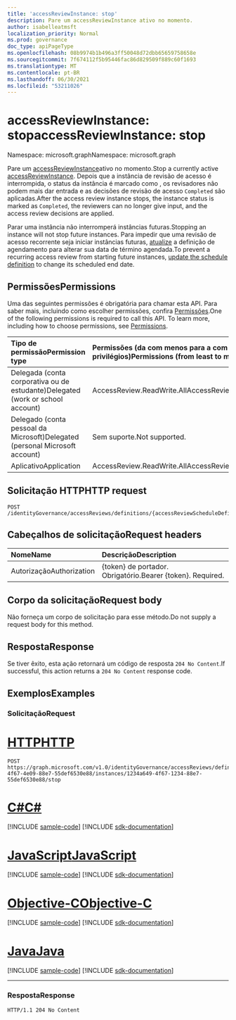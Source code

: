 ```yaml
---
title: 'accessReviewInstance: stop'
description: Pare um accessReviewInstance ativo no momento.
author: isabelleatmsft
localization_priority: Normal
ms.prod: governance
doc_type: apiPageType
ms.openlocfilehash: 08b9974b1b496a3ff50048d72dbb65659758658e
ms.sourcegitcommit: 7f674112f5b95446fac86d829509f889c60f1693
ms.translationtype: MT
ms.contentlocale: pt-BR
ms.lasthandoff: 06/30/2021
ms.locfileid: "53211026"
---
```

# <a name="accessreviewinstance-stop"></a><span data-ttu-id="d61e8-103">accessReviewInstance: stop</span><span class="sxs-lookup"><span data-stu-id="d61e8-103">accessReviewInstance: stop</span></span>
<span data-ttu-id="d61e8-104">Namespace: microsoft.graph</span><span class="sxs-lookup"><span data-stu-id="d61e8-104">Namespace: microsoft.graph</span></span>

<span data-ttu-id="d61e8-105">Pare um [accessReviewInstance](../resources/accessreviewinstance.md)ativo no momento.</span><span class="sxs-lookup"><span data-stu-id="d61e8-105">Stop a currently active [accessReviewInstance](../resources/accessreviewinstance.md).</span></span> <span data-ttu-id="d61e8-106">Depois que a instância de revisão de acesso é interrompida, o status da instância é marcado como , os revisadores não podem mais dar entrada e as decisões de revisão de acesso `Completed` são aplicadas.</span><span class="sxs-lookup"><span data-stu-id="d61e8-106">After the access review instance stops, the instance status is marked as `Completed`, the reviewers can no longer give input, and the access review decisions are applied.</span></span>

<span data-ttu-id="d61e8-107">Parar uma instância não interromperá instâncias futuras.</span><span class="sxs-lookup"><span data-stu-id="d61e8-107">Stopping an instance will not stop future instances.</span></span> <span data-ttu-id="d61e8-108">Para impedir que uma revisão de acesso recorrente seja iniciar instâncias futuras, [atualize](accessreviewscheduledefinition-update.md) a definição de agendamento para alterar sua data de término agendada.</span><span class="sxs-lookup"><span data-stu-id="d61e8-108">To prevent a recurring access review from starting future instances, [update the schedule definition](accessreviewscheduledefinition-update.md) to change its scheduled end date.</span></span>

## <a name="permissions"></a><span data-ttu-id="d61e8-109">Permissões</span><span class="sxs-lookup"><span data-stu-id="d61e8-109">Permissions</span></span>
<span data-ttu-id="d61e8-p103">Uma das seguintes permissões é obrigatória para chamar esta API. Para saber mais, incluindo como escolher permissões, confira [Permissões](/graph/permissions-reference).</span><span class="sxs-lookup"><span data-stu-id="d61e8-p103">One of the following permissions is required to call this API. To learn more, including how to choose permissions, see [Permissions](/graph/permissions-reference).</span></span>

|<span data-ttu-id="d61e8-112">Tipo de permissão</span><span class="sxs-lookup"><span data-stu-id="d61e8-112">Permission type</span></span>|<span data-ttu-id="d61e8-113">Permissões (da com menos para a com mais privilégios)</span><span class="sxs-lookup"><span data-stu-id="d61e8-113">Permissions (from least to most privileged)</span></span>|
|:---|:---|
|<span data-ttu-id="d61e8-114">Delegada (conta corporativa ou de estudante)</span><span class="sxs-lookup"><span data-stu-id="d61e8-114">Delegated (work or school account)</span></span>|<span data-ttu-id="d61e8-115">AccessReview.ReadWrite.All</span><span class="sxs-lookup"><span data-stu-id="d61e8-115">AccessReview.ReadWrite.All</span></span>|
|<span data-ttu-id="d61e8-116">Delegado (conta pessoal da Microsoft)</span><span class="sxs-lookup"><span data-stu-id="d61e8-116">Delegated (personal Microsoft account)</span></span>|<span data-ttu-id="d61e8-117">Sem suporte.</span><span class="sxs-lookup"><span data-stu-id="d61e8-117">Not supported.</span></span>|
|<span data-ttu-id="d61e8-118">Aplicativo</span><span class="sxs-lookup"><span data-stu-id="d61e8-118">Application</span></span>|<span data-ttu-id="d61e8-119">AccessReview.ReadWrite.All</span><span class="sxs-lookup"><span data-stu-id="d61e8-119">AccessReview.ReadWrite.All</span></span>|

## <a name="http-request"></a><span data-ttu-id="d61e8-120">Solicitação HTTP</span><span class="sxs-lookup"><span data-stu-id="d61e8-120">HTTP request</span></span>

<!-- {
  "blockType": "ignored"
}
-->
``` http
POST /identityGovernance/accessReviews/definitions/{accessReviewScheduleDefinitionId}/instances/{accessReviewInstanceId}/stop
```

## <a name="request-headers"></a><span data-ttu-id="d61e8-121">Cabeçalhos de solicitação</span><span class="sxs-lookup"><span data-stu-id="d61e8-121">Request headers</span></span>
|<span data-ttu-id="d61e8-122">Nome</span><span class="sxs-lookup"><span data-stu-id="d61e8-122">Name</span></span>|<span data-ttu-id="d61e8-123">Descrição</span><span class="sxs-lookup"><span data-stu-id="d61e8-123">Description</span></span>|
|:---|:---|
|<span data-ttu-id="d61e8-124">Autorização</span><span class="sxs-lookup"><span data-stu-id="d61e8-124">Authorization</span></span>|<span data-ttu-id="d61e8-p104">{token} de portador. Obrigatório.</span><span class="sxs-lookup"><span data-stu-id="d61e8-p104">Bearer {token}. Required.</span></span>|

## <a name="request-body"></a><span data-ttu-id="d61e8-127">Corpo da solicitação</span><span class="sxs-lookup"><span data-stu-id="d61e8-127">Request body</span></span>
<span data-ttu-id="d61e8-128">Não forneça um corpo de solicitação para esse método.</span><span class="sxs-lookup"><span data-stu-id="d61e8-128">Do not supply a request body for this method.</span></span>

## <a name="response"></a><span data-ttu-id="d61e8-129">Resposta</span><span class="sxs-lookup"><span data-stu-id="d61e8-129">Response</span></span>

<span data-ttu-id="d61e8-130">Se tiver êxito, esta ação retornará um código de resposta `204 No Content`.</span><span class="sxs-lookup"><span data-stu-id="d61e8-130">If successful, this action returns a `204 No Content` response code.</span></span>

## <a name="examples"></a><span data-ttu-id="d61e8-131">Exemplos</span><span class="sxs-lookup"><span data-stu-id="d61e8-131">Examples</span></span>

### <a name="request"></a><span data-ttu-id="d61e8-132">Solicitação</span><span class="sxs-lookup"><span data-stu-id="d61e8-132">Request</span></span>

# <a name="http"></a>[<span data-ttu-id="d61e8-133">HTTP</span><span class="sxs-lookup"><span data-stu-id="d61e8-133">HTTP</span></span>](#tab/http)
<!-- {
  "blockType": "request",
  "name": "accessreviewinstance_stop"
}
-->
``` http
POST https://graph.microsoft.com/v1.0/identityGovernance/accessReviews/definitions/8564a649-4f67-4e09-88e7-55def6530e88/instances/1234a649-4f67-1234-88e7-55def6530e88/stop
```
# <a name="c"></a>[<span data-ttu-id="d61e8-134">C#</span><span class="sxs-lookup"><span data-stu-id="d61e8-134">C#</span></span>](#tab/csharp)
[!INCLUDE [sample-code](../includes/snippets/csharp/accessreviewinstance-stop-csharp-snippets.md)]
[!INCLUDE [sdk-documentation](../includes/snippets/snippets-sdk-documentation-link.md)]

# <a name="javascript"></a>[<span data-ttu-id="d61e8-135">JavaScript</span><span class="sxs-lookup"><span data-stu-id="d61e8-135">JavaScript</span></span>](#tab/javascript)
[!INCLUDE [sample-code](../includes/snippets/javascript/accessreviewinstance-stop-javascript-snippets.md)]
[!INCLUDE [sdk-documentation](../includes/snippets/snippets-sdk-documentation-link.md)]

# <a name="objective-c"></a>[<span data-ttu-id="d61e8-136">Objective-C</span><span class="sxs-lookup"><span data-stu-id="d61e8-136">Objective-C</span></span>](#tab/objc)
[!INCLUDE [sample-code](../includes/snippets/objc/accessreviewinstance-stop-objc-snippets.md)]
[!INCLUDE [sdk-documentation](../includes/snippets/snippets-sdk-documentation-link.md)]

# <a name="java"></a>[<span data-ttu-id="d61e8-137">Java</span><span class="sxs-lookup"><span data-stu-id="d61e8-137">Java</span></span>](#tab/java)
[!INCLUDE [sample-code](../includes/snippets/java/accessreviewinstance-stop-java-snippets.md)]
[!INCLUDE [sdk-documentation](../includes/snippets/snippets-sdk-documentation-link.md)]

---



### <a name="response"></a><span data-ttu-id="d61e8-138">Resposta</span><span class="sxs-lookup"><span data-stu-id="d61e8-138">Response</span></span>
<!-- {
  "blockType": "response",
  "truncated": true
}
-->
``` http
HTTP/1.1 204 No Content
```
